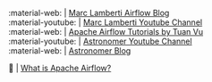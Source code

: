 :material-web:      | [Marc Lamberti Airflow Blog](https://marclamberti.com/blog/)</br>
:material-youtube:  | [Marc Lamberti Youtube Channel](https://www.youtube.com/c/MarcLamberti)</br>
:material-web:      | [Apache Airflow Tutorials by Tuan Vu](https://www.youtube.com/playlist?list=PLYizQ5FvN6pvIOcOd6dFZu3lQqc6zBGp2)</br>
:material-youtube:  | [Astronomer Youtube Channel](https://www.youtube.com/c/Astronomer/featured)</br>
:material-web:      | [Astronomer Blog](https://www.astronomer.io/blog/)</br>

:baby_bottle:       | [What is Apache Airflow?](https://www.astronomer.io/events/recaps/intro-to-data-orchestration-with-airflow/)</br>